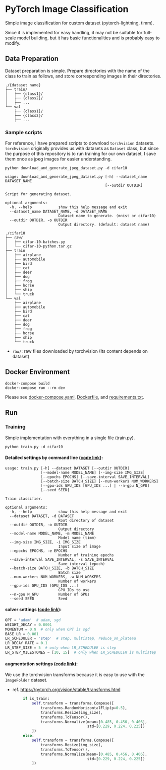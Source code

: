 # PyTorch Image Classification
Simple image classification for custom dataset (pytorch-lightning, timm).

Since it is implemented for easy handling, it may not be suitable for full-scale model building, but it has basic functionalities and is probably easy to modify.

## Data Preparation

Dataset preparation is simple. Prepare directories with the name of the class to train as follows, and store corresponding images in their directories.

```
./{dataset name}
├── train/
│   ├── {class1}/
│   ├── {class2}/
│   ├── ...
└── val
    ├── {class1}/
    ├── {class2}/
    ├── ...
```

### Sample scripts
For reference, I have prepared scripts to download `torchvision` datasets. `torchvision` originally provides us with datasets as `Dataset` class, but since the purpose of this repository is to run training for our own dataset, I save them once as jpeg images for easier understanding.

```
python download_and_generate_jpeg_dataset.py -d cifar10
```

```
usage: download_and_generate_jpeg_dataset.py [-h] --dataset_name DATASET_NAME
                                             [--outdir OUTDIR]

Script for generating dataset.

optional arguments:
  -h, --help            show this help message and exit
  --dataset_name DATASET_NAME, -d DATASET_NAME
                        Dataset name to generate. (mnist or cifar10)
  --outdir OUTDIR, -o OUTDIR
                        Output directory. (default: dataset name)
```

```
./cifar10
├── raw/
│   ├── cifar-10-batches-py
│   └── cifar-10-python.tar.gz
├── train
│   ├── airplane
│   ├── automobile
│   ├── bird
│   ├── cat
│   ├── deer
│   ├── dog
│   ├── frog
│   ├── horse
│   ├── ship
│   └── truck
└── val
    ├── airplane
    ├── automobile
    ├── bird
    ├── cat
    ├── deer
    ├── dog
    ├── frog
    ├── horse
    ├── ship
    └── truck
```

- `raw/`: raw files downloaded by torchvision (Its content depends on dataset)


## Docker Environment

```
docker-compose build
docker-compose run --rm dev
```

Please see [docker-compose.yaml](./docker-compose.yaml), [Dockerfile](./Dockerfile), and [requirements.txt](./requirements.txt).

## Run

### Training
Simple implementation with everything in a single file (train.py).

```
python train.py -d cifar10
```

#### Detailed settings by command line ([code link](https://github.com/karasawatakumi/pytorch-image-classification/blob/main/train.py#L31-L42)):

```
usage: train.py [-h] --dataset DATASET [--outdir OUTDIR]
                [--model-name MODEL_NAME] [--img-size IMG_SIZE]
                [--epochs EPOCHS] [--save-interval SAVE_INTERVAL]
                [--batch-size BATCH_SIZE] [--num-workers NUM_WORKERS]
                [--gpu-ids GPU_IDS [GPU_IDS ...] | --n-gpu N_GPU]
                [--seed SEED]

Train classifier.

optional arguments:
  -h, --help            show this help message and exit
  --dataset DATASET, -d DATASET
                        Root directory of dataset
  --outdir OUTDIR, -o OUTDIR
                        Output directory
  --model-name MODEL_NAME, -m MODEL_NAME
                        Model name (timm)
  --img-size IMG_SIZE, -i IMG_SIZE
                        Input size of image
  --epochs EPOCHS, -e EPOCHS
                        Number of training epochs
  --save-interval SAVE_INTERVAL, -s SAVE_INTERVAL
                        Save interval (epoch)
  --batch-size BATCH_SIZE, -b BATCH_SIZE
                        Batch size
  --num-workers NUM_WORKERS, -w NUM_WORKERS
                        Number of workers
  --gpu-ids GPU_IDS [GPU_IDS ...]
                        GPU IDs to use
  --n-gpu N_GPU         Number of GPUs
  --seed SEED           Seed
```



#### solver settings ([code link](https://github.com/karasawatakumi/pytorch-image-classification/blob/main/train.py#L18-L26)):

```python
OPT = 'adam'  # adam, sgd
WEIGHT_DECAY = 0.0001
MOMENTUM = 0.9  # only when OPT is sgd
BASE_LR = 0.001
LR_SCHEDULER = 'step'  # step, multistep, reduce_on_plateau
LR_DECAY_RATE = 0.1
LR_STEP_SIZE = 5  # only when LR_SCHEDULER is step
LR_STEP_MILESTONES = [10, 15]  # only when LR_SCHEDULER is multistep
```

#### augmentation settings ([code link](https://github.com/karasawatakumi/pytorch-image-classification/blob/main/train.py#L131-L145)):

We use the torchvision transforms because it is easy to use with the `ImageFolder` dataset.

- ref. https://pytorch.org/vision/stable/transforms.html

```python
        if is_train:
            self.transform = transforms.Compose([
                transforms.RandomHorizontalFlip(p=0.5),
                transforms.Resize(img_size),
                transforms.ToTensor(),
                transforms.Normalize(mean=[0.485, 0.456, 0.406],
                                     std=[0.229, 0.224, 0.225])
            ])
        else:
            self.transform = transforms.Compose([
                transforms.Resize(img_size),
                transforms.ToTensor(),
                transforms.Normalize(mean=[0.485, 0.456, 0.406],
                                     std=[0.229, 0.224, 0.225])
            ])
```